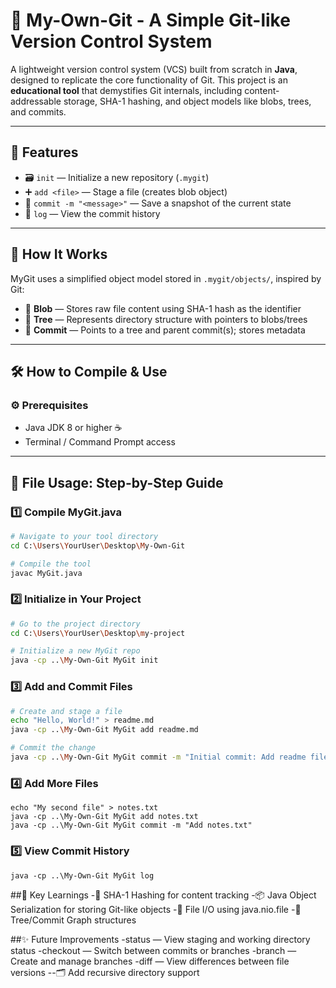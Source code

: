 # 💾 My-Own-Git - A Simple Git-like Version Control System

A lightweight version control system (VCS) built from scratch in **Java**, designed to replicate the core functionality of Git. This project is an **educational tool** that demystifies Git internals, including content-addressable storage, SHA-1 hashing, and object models like blobs, trees, and commits.

---

## 🚀 Features

- 🗃️ `init` — Initialize a new repository (`.mygit`)
- ➕ `add <file>` — Stage a file (creates blob object)
- 📝 `commit -m "<message>"` — Save a snapshot of the current state
- 📜 `log` — View the commit history

---

## 🔧 How It Works

MyGit uses a simplified object model stored in `.mygit/objects/`, inspired by Git:

- 📄 **Blob** — Stores raw file content using SHA-1 hash as the identifier
- 📁 **Tree** — Represents directory structure with pointers to blobs/trees
- 🧱 **Commit** — Points to a tree and parent commit(s); stores metadata

---

## 🛠️ How to Compile & Use

### ⚙️ Prerequisites
- Java JDK 8 or higher ☕
- Terminal / Command Prompt access

---
## 📁 File Usage: Step-by-Step Guide

### 1️⃣ Compile MyGit.java

```bash
# Navigate to your tool directory
cd C:\Users\YourUser\Desktop\My-Own-Git

# Compile the tool
javac MyGit.java
```
### 2️⃣ Initialize in Your Project
```bash
# Go to the project directory
cd C:\Users\YourUser\Desktop\my-project

# Initialize a new MyGit repo
java -cp ..\My-Own-Git MyGit init
```
### 3️⃣ Add and Commit Files
```bash
# Create and stage a file
echo "Hello, World!" > readme.md
java -cp ..\My-Own-Git MyGit add readme.md

# Commit the change
java -cp ..\My-Own-Git MyGit commit -m "Initial commit: Add readme file"
```
### 4️⃣ Add More Files
```
echo "My second file" > notes.txt
java -cp ..\My-Own-Git MyGit add notes.txt
java -cp ..\My-Own-Git MyGit commit -m "Add notes.txt"
```
### 5️⃣ View Commit History
```
java -cp ..\My-Own-Git MyGit log
```

##🧠 Key Learnings
-🔐 SHA-1 Hashing for content tracking
-📦 Java Object Serialization for storing Git-like objects
-📁 File I/O using java.nio.file
-🌳 Tree/Commit Graph structures

##✨ Future Improvements
-status — View staging and working directory status
-checkout — Switch between commits or branches
-branch — Create and manage branches
-diff — View differences between file versions
--🗂️ Add recursive directory support
